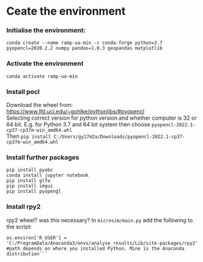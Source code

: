 # Ceate the environment

### Initialise the environment:

```conda create --name ramp-ua-min -c conda-forge python=3.7 pyopencl=2020.2.2 numpy pandas=1.0.3 geopandas matplotlib```

### Activate the environment

```conda activate ramp-ua-min```

### Install pocl
Download the wheel from: https://www.lfd.uci.edu/~gohlke/pythonlibs/#pyopencl  
Selecting correct version for python version and whether computer is 32 or 64 bit. E.g. for Python 3.7 and 64 bit system then choose 
```pyopencl-2022.1-cp37-cp37m-win_amd64.whl```  
Then ```pip install C:/Users/gy17m2a/Downloads/pyopencl-2022.1-cp37-cp37m-win_amd64.whl```

### Install further packages
```pip install pyabc```  
```conda install jupyter notebook```  
```pip install glfw```  
```pip install imgui```  
```pip install pyopengl```  

### Install rpy2
rpy2 wheel? was this necessary?
In ```microsim/main.py``` add the following to the script:

```os.environ['R_HOME'] = 'C:/Users/gy17m2a/AppData/Local/Programs/R/R-4.2.0' #path to your R installation
os.environ['R_USER'] = 'C:/ProgramData/Anaconda3/envs/analyse_results/Lib/site-packages/rpy2' #path depends on where you installed Python. Mine is the Anaconda distribution```
